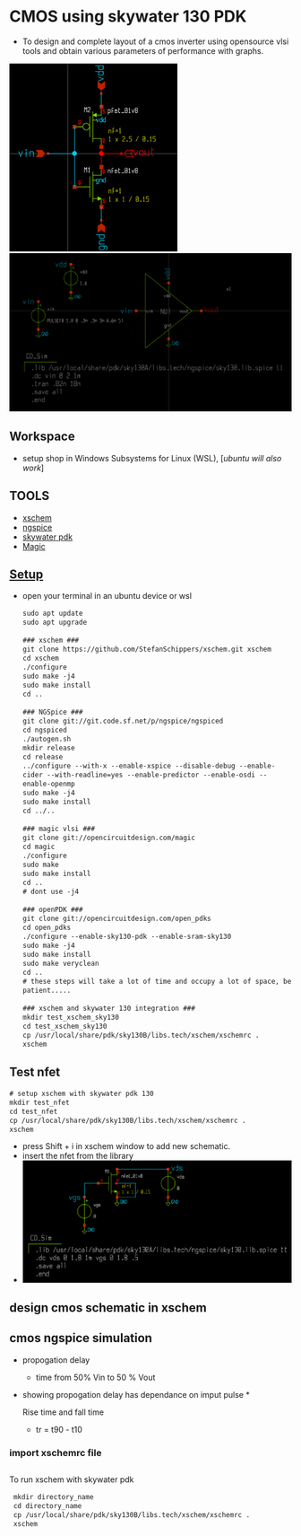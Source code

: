 # CMOS using skywater 130 PDK
* To design and complete layout of a cmos inverter using opensource vlsi tools and obtain various parameters of performance with graphs.
  
<img src="images\inverter.png" alt="invertert" width="300"/><img src="images\inverter_sch.png" alt="Another Image" width="900"/>

## Workspace
* setup shop in Windows Subsystems for Linux (WSL), [*ubuntu will also work*]

## TOOLS
* [xschem](https://xschem.sourceforge.io/stefan/xschem_man/install_xschem.html)
* [ngspice](https://sourceforge.net/projects/ngspice/files/)
* [skywater pdk](https://github.com/google/skywater-pdk)
* [Magic](http://opencircuitdesign.com/magic/index.html)

## [Setup](http://opencircuitdesign.com/)
* open your terminal in an ubuntu device or wsl
  ```
  sudo apt update
  sudo apt upgrade

  ### xschem ###
  git clone https://github.com/StefanSchippers/xschem.git xschem
  cd xschem
  ./configure
  sudo make -j4
  sudo make install
  cd ..

  ### NGSpice ### 
  git clone git://git.code.sf.net/p/ngspice/ngspiced
  cd ngspiced
  ./autogen.sh
  mkdir release
  cd release
  ../configure --with-x --enable-xspice --disable-debug --enable-cider --with-readline=yes --enable-predictor --enable-osdi --enable-openmp
  sudo make -j4
  sudo make install
  cd ../..

  ### magic vlsi ###
  git clone git://opencircuitdesign.com/magic
  cd magic
  ./configure
  sudo make
  sudo make install
  cd ..
  # dont use -j4 

  ### openPDK ###
  git clone git://opencircuitdesign.com/open_pdks
  cd open_pdks
  ./configure --enable-sky130-pdk --enable-sram-sky130
  sudo make -j4
  sudo make install
  sudo make veryclean
  cd ..
  # these steps will take a lot of time and occupy a lot of space, be patient.....

  ### xschem and skywater 130 integration ###
  mkdir test_xschem_sky130
  cd test_xschem_sky130
  cp /usr/local/share/pdk/sky130B/libs.tech/xschem/xschemrc .
  xschem

  ```
## Test nfet 
```
# setup xschem with skywater pdk 130 
mkdir test_nfet
cd test_nfet
cp /usr/local/share/pdk/sky130B/libs.tech/xschem/xschemrc .
xschem
```
* press Shift + i in xschem window to add new schematic.
* insert the nfet from the library
* ![nfet test](images\nfet_test.png)

## design cmos schematic in xschem

## cmos ngspice simulation
* propogation delay
  * time from 50% Vin to 50 % Vout
* showing propogation delay has dependance on imput pulse
  * 

  Rise time and fall time
  * tr = t90 - t10
  
### import xschemrc file

##
To run xschem with skywater pdk 
````
 mkdir directory_name
 cd directory_name
 cp /usr/local/share/pdk/sky130B/libs.tech/xschem/xschemrc .
 xschem

````
